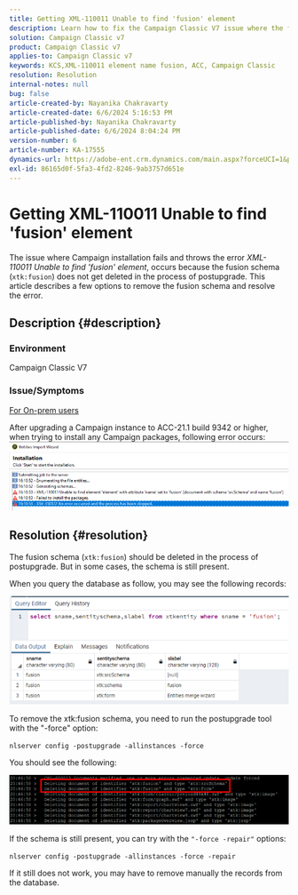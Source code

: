 ```yaml
---
title: Getting XML-110011 Unable to find 'fusion' element
description: Learn how to fix the Campaign Classic V7 issue where the fusion schema (xtk:fusion) does not get deleted in the process of postupgrade.
solution: Campaign Classic v7
product: Campaign Classic v7
applies-to: Campaign Classic v7
keywords: KCS,XML-110011 element name fusion, ACC, Campaign Classic
resolution: Resolution
internal-notes: null
bug: false
article-created-by: Nayanika Chakravarty
article-created-date: 6/6/2024 5:16:53 PM
article-published-by: Nayanika Chakravarty
article-published-date: 6/6/2024 8:04:24 PM
version-number: 6
article-number: KA-17555
dynamics-url: https://adobe-ent.crm.dynamics.com/main.aspx?forceUCI=1&pagetype=entityrecord&etn=knowledgearticle&id=52aa2490-2824-ef11-840a-00224809adb3
exl-id: 86165d0f-5fa3-4fd2-8246-9ab3757d651e
---
```

# Getting XML-110011 Unable to find 'fusion' element


The issue where Campaign installation fails and throws the error *XML-110011 Unable to find 'fusion' element*, occurs because the fusion schema (`xtk:fusion`) does not get deleted in the process of postupgrade. This article describes a few options to remove the fusion schema and resolve the error.

## Description {#description}


### <b>Environment</b>

Campaign Classic V7

### <b>Issue/Symptoms</b>

<u>For On-prem users</u>

After upgrading a Campaign instance to ACC-21.1 build 9342 or higher, when trying to install any Campaign packages, following error occurs:
<br>![](assets/___54aa2490-2824-ef11-840a-00224809adb3___.png)

## Resolution {#resolution}


The fusion schema (`xtk:fusion`) should be deleted in the process of postupgrade. But in some cases, the schema is still present.

When you query the database as follow, you may see the following records:

![](assets/5cf5ba8b-f838-ec11-b6e6-000d3a348885.png)

To remove the xtk:fusion schema, you need to run the postupgrade tool with the "-force" option:

`nlserver config -postupgrade -allinstances -force`

You should see the following:

![](assets/406e7298-f938-ec11-b6e6-000d3a348885.png)

If the schema is still present, you can try with the `"-force -repair"` options:

`nlserver config -postupgrade -allinstances -force -repair`

If it still does not work, you may have to remove manually the records from the database.
